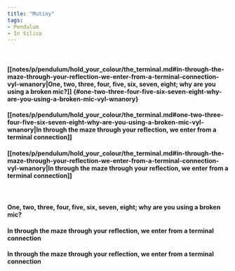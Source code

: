 ```yaml
---
title: "Mutiny"
tags:
- Pendulum
- In Silico
---
```

&nbsp;
#### [[notes/p/pendulum/hold_your_colour/the_terminal.md#in-through-the-maze-through-your-reflection-we-enter-from-a-terminal-connection-vyl-wnanory|One, two, three, four, five, six, seven, eight; why are you using a broken mic?]] {#one-two-three-four-five-six-seven-eight-why-are-you-using-a-broken-mic-vyl-wnanory}
#### [[notes/p/pendulum/hold_your_colour/the_terminal.md#one-two-three-four-five-six-seven-eight-why-are-you-using-a-broken-mic-vyl-wnanory|In through the maze through your reflection, we enter from a terminal connection]]
#### [[notes/p/pendulum/hold_your_colour/the_terminal.md#in-through-the-maze-through-your-reflection-we-enter-from-a-terminal-connection-vyl-wnanory|In through the maze through your reflection, we enter from a terminal connection]]
&nbsp;
#### One, two, three, four, five, six, seven, eight; why are you using a broken mic?
#### In through the maze through your reflection, we enter from a terminal connection
#### In through the maze through your reflection, we enter from a terminal connection
